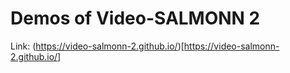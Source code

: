 # Demos of Video-SALMONN 2

Link: (https://video-salmonn-2.github.io/)[https://video-salmonn-2.github.io/]
